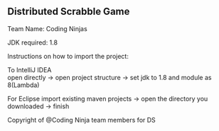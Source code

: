 ## Distributed Scrabble Game  

Team Name: Coding Ninjas 

JDK required: 1.8

Instructions on how to import the project:

To IntelliJ IDEA  
open directly -> open project structure -> set jdk to 1.8 and module as 8(Lambda)

For Eclipse
import existing maven projects -> open the directory you downloaded -> finish


Copyright of @Coding Ninja team members for DS 

